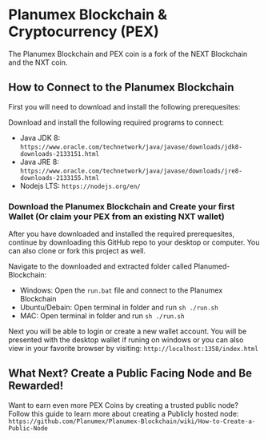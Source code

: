 # Planumex Blockchain & Cryptocurrency (PEX)
The Planumex Blockchain and PEX coin is a fork of the NEXT Blockchain and the NXT coin.

## How to Connect to the Planumex Blockchain
First you will need to download and install the following prerequesites:

Download and install the following required programs to connect: 
* Java JDK 8: `https://www.oracle.com/technetwork/java/javase/downloads/jdk8-downloads-2133151.html`
* Java JRE 8: `https://www.oracle.com/technetwork/java/javase/downloads/jre8-downloads-2133155.html`
* Nodejs LTS: `https://nodejs.org/en/`

### Download the Planumex Blockchain and Create your first Wallet (Or claim your PEX from an existing NXT wallet)
After you have downloaded and installed the required prerequesites, continue by downloading this GitHub repo to your desktop or computer. You can also clone or fork this project as well.

Navigate to the downloaded and extracted folder called Planumed-Blockchain:
* Windows: Open the `run.bat` file and connect to the Planumex Blockchain
* Ubuntu/Debain: Open terminal in folder and run `sh ./run.sh`
* MAC: Open terminal in folder and run `sh ./run.sh`

Next you will be able to login or create a new wallet account. You will be presented with the desktop wallet if runing on windows or you can also view in your favorite browser by visiting: `http://localhost:1358/index.html`

## What Next? Create a Public Facing Node and Be Rewarded!
Want to earn even more PEX Coins by creating a trusted public node? Follow this guide to learn more about creating a Publicly hosted node: `https://github.com/Planumex/Planumex-Blockchain/wiki/How-to-Create-a-Public-Node`
